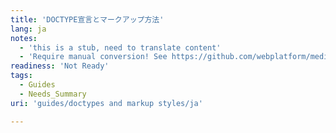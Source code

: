 ```yaml
---
title: 'DOCTYPE宣言とマークアップ方法'
lang: ja
notes:
  - 'this is a stub, need to translate content'
  - 'Require manual conversion! See https://github.com/webplatform/mediawiki-conversion/issues/24'
readiness: 'Not Ready'
tags:
  - Guides
  - Needs_Summary
uri: 'guides/doctypes and markup styles/ja'

---
```

<p><br/></p>

<p><br/></p><p><br/></p><p><br/></p>
